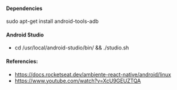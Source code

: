 

#### Dependencies
sudo apt-get install android-tools-adb 


#### Android Studio
- cd /usr/local/android-studio/bin/ && ./studio.sh 

#### Referencies:
- https://docs.rocketseat.dev/ambiente-react-native/android/linux
- https://www.youtube.com/watch?v=XcU9GEUZTQA